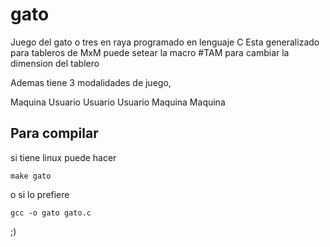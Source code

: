 # gato 
Juego del gato o tres en raya programado en lenguaje C
Esta generalizado para tableros de MxM puede setear la macro #TAM para cambiar la dimension del tablero

Ademas tiene 3 modalidades de juego,

Maquina Usuario
Usuario Usuario
Maquina Maquina

## Para compilar

si tiene linux puede hacer

```
make gato
```

o si lo prefiere

```
gcc -o gato gato.c
```

;)